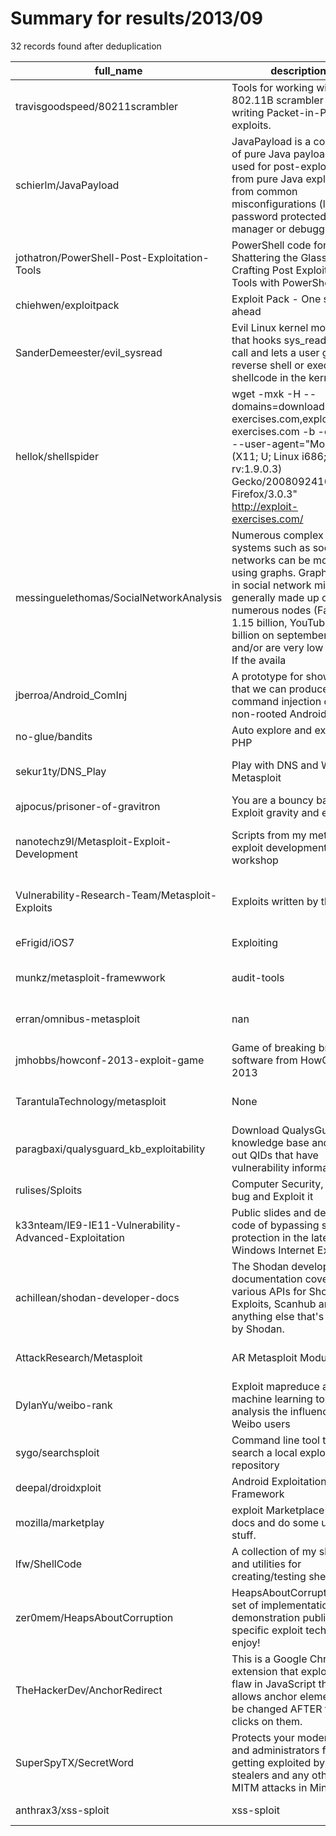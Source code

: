 
# Summary for results/2013/09
    
32 records found after deduplication

| full_name | description | html_url | matched_list | matched_count | pushed_at | size | stargazers_count | language | forks_count | vul_ids |
|-------------------------------------------------------|------------------------------------------------------------------------------------------------------------------------------------------------------------------------------------------------------------------------------------------------------------------|--------------------------------------------------------------------------|---------------------------------------------|-----------------|---------------------------|--------|--------------------|------------|---------------|-----------|
| travisgoodspeed/80211scrambler | Tools for working with the 802.11B scrambler when writing Packet-in-Packet exploits. | https://github.com/travisgoodspeed/80211scrambler | ['exploit'] | 1 | 2013-09-15 12:34:17+00:00 | 400 | 13 | Verilog | 4 | [] |
| schierlm/JavaPayload | JavaPayload is a collection of pure Java payloads to be used for post-exploitation from pure Java exploits or from common misconfigurations (like not password protected Tomcat manager or debugger port). | https://github.com/schierlm/JavaPayload | ['exploit'] | 1 | 2013-09-28 18:26:32+00:00 | 887 | 103 | Java | 32 | [] |
| jothatron/PowerShell-Post-Exploitation-Tools | PowerShell code for Shattering the Glass: Crafting Post Exploitation Tools with PowerShell | https://github.com/jothatron/PowerShell-Post-Exploitation-Tools | ['exploit'] | 1 | 2013-09-26 13:13:02+00:00 | 166 | 2 | PowerShell | 0 | [] |
| chiehwen/exploitpack | Exploit Pack - One step ahead | https://github.com/chiehwen/exploitpack | ['exploit'] | 1 | 2013-09-09 17:55:34+00:00 | 2492 | 9 | Python | 19 | [] |
| SanderDemeester/evil_sysread | Evil Linux kernel module that hooks sys_read system call and lets a user get a reverse shell or execute shellcode in the kernel. | https://github.com/SanderDemeester/evil_sysread | ['shellcode'] | 1 | 2013-09-30 08:13:42+00:00 | 124 | 9 | C | 7 | [] |
| hellok/shellspider | wget -mxk -H --domains=download.exploit-exercises.com,exploit-exercises.com -b -o log.txt --user-agent="Mozilla/5.0 (X11; U; Linux i686; en-US; rv:1.9.0.3) Gecko/2008092416 Firefox/3.0.3" http://exploit-exercises.com/ | https://github.com/hellok/shellspider | ['exploit'] | 1 | 2013-09-27 02:52:44+00:00 | 156 | 1 | Python | 1 | [] |
| messinguelethomas/SocialNetworkAnalysis | Numerous complex systems such as social networks can be modeled using graphs. Graphs used in social network mining are generally made up of numerous nodes (Facebook 1.15 billion, YouTube 1 billion on september 2013) and/or are very low dense. If the availa | https://github.com/messinguelethomas/SocialNetworkAnalysis | ['exploit'] | 1 | 2013-09-26 01:01:37+00:00 | 152 | 0 | | 3 | [] |
| jberroa/Android_ComInj | A prototype for showing that we can produce a command injection on a non-rooted Android device. | https://github.com/jberroa/Android_ComInj | ['command injection'] | 1 | 2013-09-19 22:48:42+00:00 | 708 | 0 | Logos | 1 | [] |
| no-glue/bandits | Auto explore and exploit in PHP | https://github.com/no-glue/bandits | ['exploit'] | 1 | 2013-09-23 21:15:21+00:00 | 116 | 2 | PHP | 0 | [] |
| sekur1ty/DNS_Play | Play with DNS and Whois in Metasploit | https://github.com/sekur1ty/DNS_Play | ['metasploit module OR payload'] | 1 | 2013-09-19 23:04:43+00:00 | 108 | 0 | Ruby | 0 | [] |
| ajpocus/prisoner-of-gravitron | You are a bouncy ball. Exploit gravity and escape. | https://github.com/ajpocus/prisoner-of-gravitron | ['exploit'] | 1 | 2013-09-19 22:10:45+00:00 | 368 | 0 | JavaScript | 0 | [] |
| nanotechz9l/Metasploit-Exploit-Development | Scripts from my metasploit exploit development workshop | https://github.com/nanotechz9l/Metasploit-Exploit-Development | ['exploit', 'metasploit module OR payload'] | 2 | 2013-09-18 06:35:27+00:00 | 152 | 0 | Ruby | 2 | [] |
| Vulnerability-Research-Team/Metasploit-Exploits | Exploits written by the team | https://github.com/Vulnerability-Research-Team/Metasploit-Exploits | ['exploit', 'metasploit module OR payload'] | 2 | 2013-09-18 21:13:19+00:00 | 116 | 0 | Ruby | 0 | [] |
| eFrigid/iOS7 | Exploiting | https://github.com/eFrigid/iOS7 | ['exploit'] | 1 | 2013-09-16 00:38:00+00:00 | 56 | 0 | | 0 | [] |
| munkz/metasploit-framewwork | audit-tools | https://github.com/munkz/metasploit-framewwork | ['metasploit module OR payload'] | 1 | 2013-09-15 22:54:51+00:00 | 104 | 0 | | 0 | [] |
| erran/omnibus-metasploit | nan | https://github.com/erran/omnibus-metasploit | ['metasploit module OR payload'] | 1 | 2013-09-22 02:03:09+00:00 | 128 | 1 | Ruby | 0 | [] |
| jmhobbs/howconf-2013-exploit-game | Game of breaking broken software from HowConf 2013 | https://github.com/jmhobbs/howconf-2013-exploit-game | ['exploit'] | 1 | 2013-09-14 21:42:22+00:00 | 292 | 1 | PHP | 0 | [] |
| TarantulaTechnology/metasploit | None | https://github.com/TarantulaTechnology/metasploit | ['metasploit module OR payload'] | 1 | 2013-09-15 01:40:35+00:00 | 31760 | 0 | Ruby | 1 | [] |
| paragbaxi/qualysguard_kb_exploitability | Download QualysGuard knowledge base and print out QIDs that have vulnerability information. | https://github.com/paragbaxi/qualysguard_kb_exploitability | ['exploit'] | 1 | 2013-09-13 20:00:49+00:00 | 160 | 1 | Python | 0 | [] |
| rulises/Sploits | Computer Security, find the bug and Exploit it | https://github.com/rulises/Sploits | ['exploit', 'sploit'] | 2 | 2013-09-12 22:01:47+00:00 | 116 | 0 | C | 1 | [] |
| k33nteam/IE9-IE11-Vulnerability-Advanced-Exploitation | Public slides and demo code of bypassing security protection in the latest Windows Internet Explorer. | https://github.com/k33nteam/IE9-IE11-Vulnerability-Advanced-Exploitation | ['exploit'] | 1 | 2013-09-10 04:58:26+00:00 | 1992 | 88 | nan | 46 | [] |
| achillean/shodan-developer-docs | The Shodan developer documentation covering the various APIs for Shodan, Exploits, Scanhub and anything else that's offered by Shodan. | https://github.com/achillean/shodan-developer-docs | ['exploit'] | 1 | 2013-09-16 01:19:11+00:00 | 152 | 11 | CSS | 9 | [] |
| AttackResearch/Metasploit | AR Metasploit Modules | https://github.com/AttackResearch/Metasploit | ['metasploit module OR payload'] | 1 | 2013-09-02 21:36:40+00:00 | 120 | 2 | Ruby | 2 | [] |
| DylanYu/weibo-rank | Exploit mapreduce and machine learning to analysis the influence of Weibo users | https://github.com/DylanYu/weibo-rank | ['exploit'] | 1 | 2013-09-01 02:51:50+00:00 | 112 | 3 | Java | 1 | [] |
| sygo/searchsploit | Command line tool to search a local exploit-db repository | https://github.com/sygo/searchsploit | ['exploit'] | 1 | 2013-09-03 05:19:36+00:00 | 144 | 10 | nan | 3 | [] |
| deepal/droidxploit | Android Exploitation Framework | https://github.com/deepal/droidxploit | ['exploit'] | 1 | 2013-09-11 16:34:22+00:00 | 55520 | 1 | Python | 1 | [] |
| mozilla/marketplay | exploit Marketplace API docs and do some useful stuff. | https://github.com/mozilla/marketplay | ['exploit'] | 1 | 2013-09-02 18:13:08+00:00 | 148 | 7 | Python | 3 | [] |
| lfw/ShellCode | A collection of my shellcode and utilities for creating/testing shellcode. | https://github.com/lfw/ShellCode | ['shellcode'] | 1 | 2013-09-24 05:59:24+00:00 | 112 | 1 | Python | 1 | [] |
| zer0mem/HeapsAboutCorruption | HeapsAboutCorruption - set of implementation / demonstration public heap specific exploit techniques, enjoy! | https://github.com/zer0mem/HeapsAboutCorruption | ['exploit'] | 1 | 2013-09-27 09:09:24+00:00 | 7984 | 12 | C | 3 | [] |
| TheHackerDev/AnchorRedirect | This is a Google Chrome extension that exploits a flaw in JavaScript that allows anchor elements to be changed AFTER the user clicks on them. | https://github.com/TheHackerDev/AnchorRedirect | ['exploit'] | 1 | 2013-09-28 16:28:33+00:00 | 640 | 1 | JavaScript | 0 | [] |
| SuperSpyTX/SecretWord | Protects your moderators and administrators from getting exploited by session stealers and any other MITM attacks in Minecraft. | https://github.com/SuperSpyTX/SecretWord | ['exploit'] | 1 | 2013-09-02 23:08:28+00:00 | 220 | 1 | Java | 2 | [] |
| anthrax3/xss-sploit | xss-sploit | https://github.com/anthrax3/xss-sploit | ['sploit'] | 1 | 2013-09-07 17:04:09+00:00 | 412 | 0 | nan | 0 | [] |
